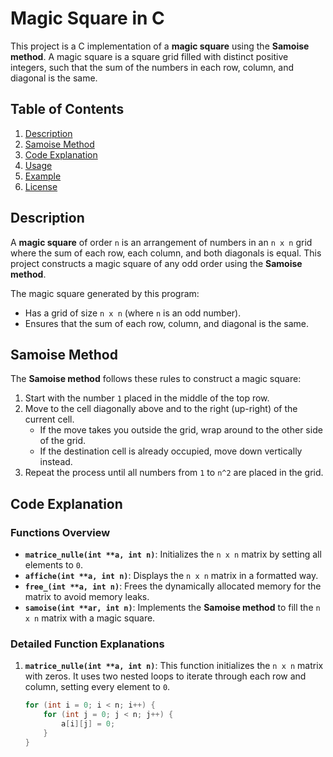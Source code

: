 # Magic Square in C

This project is a C implementation of a **magic square** using the **Samoise method**. A magic square is a square grid filled with distinct positive integers, such that the sum of the numbers in each row, column, and diagonal is the same.

## Table of Contents
1. [Description](#description)
2. [Samoise Method](#samoise-method)
3. [Code Explanation](#code-explanation)
4. [Usage](#usage)
5. [Example](#example)
6. [License](#license)

## Description
A **magic square** of order `n` is an arrangement of numbers in an `n x n` grid where the sum of each row, each column, and both diagonals is equal. This project constructs a magic square of any odd order using the **Samoise method**.

The magic square generated by this program:
- Has a grid of size `n x n` (where `n` is an odd number).
- Ensures that the sum of each row, column, and diagonal is the same.

## Samoise Method
The **Samoise method** follows these rules to construct a magic square:
1. Start with the number `1` placed in the middle of the top row.
2. Move to the cell diagonally above and to the right (up-right) of the current cell.
   - If the move takes you outside the grid, wrap around to the other side of the grid.
   - If the destination cell is already occupied, move down vertically instead.
3. Repeat the process until all numbers from `1` to `n^2` are placed in the grid.

## Code Explanation

### Functions Overview
- **`matrice_nulle(int **a, int n)`**: Initializes the `n x n` matrix by setting all elements to `0`.
- **`affiche(int **a, int n)`**: Displays the `n x n` matrix in a formatted way.
- **`free_(int **a, int n)`**: Frees the dynamically allocated memory for the matrix to avoid memory leaks.
- **`samoise(int **ar, int n)`**: Implements the **Samoise method** to fill the `n x n` matrix with a magic square.

### Detailed Function Explanations

1. **`matrice_nulle(int **a, int n)`**:
   This function initializes the `n x n` matrix with zeros. It uses two nested loops to iterate through each row and column, setting every element to `0`.

   ```c
   for (int i = 0; i < n; i++) {
       for (int j = 0; j < n; j++) {
           a[i][j] = 0;
       }
   }

